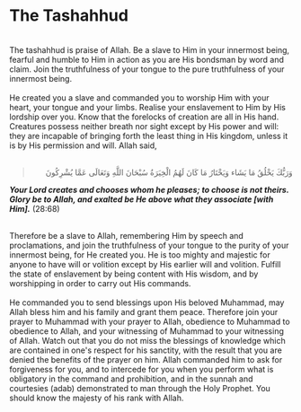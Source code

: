 The Tashahhud
=============

   
 The tashahhud is praise of Allah. Be a slave to Him in your innermost
being, fearful and humble to Him in action as you are His bondsman by
word and claim. Join the truthfulness of your tongue to the pure
truthfulness of your innermost being.  
    
 He created you a slave and commanded you to worship Him with your
heart, your tongue and your limbs. Realise your enslavement to Him by
His lordship over you. Know that the forelocks of creation are all in
His hand. Creatures possess neither breath nor sight except by His power
and will: they are incapable of bringing forth the least thing in His
kingdom, unless it is by His permission and will. Allah said,  
  

<blockquote dir="rtl">
  <p>
وَرَبُّكَ يَخْلُقُ مَا يَشَاء وَيَخْتَارُ مَا كَانَ لَهُمُ الْخِيَرَةُ
سُبْحَانَ اللَّهِ وَتَعَالَى عَمَّا يُشْرِكُونَ
  </p>
</blockquote>

***Your Lord creates and chooses whom he pleases; to choose is not
theirs. Glory be to Allah, and exalted be He above what they associate
[with Him].*** (28:68)

   
 Therefore be a slave to Allah, remembering Him by speech and
proclamations, and join the truthfulness of your tongue to the purity of
your innermost being, for He created you. He is too mighty and majestic
for anyone to have will or volition except by His earlier will and
volition. Fulfill the state of enslavement by being content with His
wisdom, and by worshipping in order to carry out His commands.  
    
 He commanded you to send blessings upon His beloved Muhammad, may Allah
bless him and his family and grant them peace. Therefore join your
prayer to Muhammad with your prayer to Allah, obedience to Muhammad to
obedience to Allah, and your witnessing of Muhammad to your witnessing
of Allah. Watch out that you do not miss the blessings of knowledge
which are contained in one's respect for his sanctity, with the result
that you are denied the benefits of the prayer on him. Allah commanded
him to ask for forgiveness for you, and to intercede for you when you
perform what is obligatory in the command and prohibition, and in the
sunnah and courtesies (adab) demonstrated to man through the Holy
Prophet. You should know the majesty of his rank with Allah.


